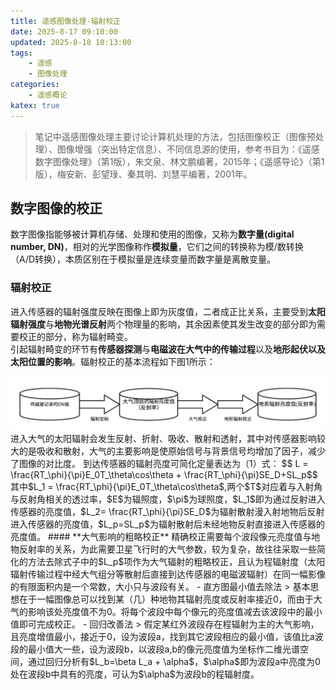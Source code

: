 ```yaml
---
title: 遥感图像处理-辐射校正
date: 2025-8-17 09:10:00
updated: 2025-8-18 10:13:00
tags:
    - 遥感
    - 图像处理
categories:
    - 遥感概论
katex: true
---
```

> 笔记中遥感图像处理主要讨论计算机处理的方法，包括图像校正（图像预处理）、图像增强（突出特定信息）、不同信息源的使用，参考书目为：《遥感数字图像处理》（第1版），朱文泉、林文鹏编著，2015年；《遥感导论》（第1版），梅安新、彭望琭、秦其明、刘慧平编著，2001年。
## **数字图像的校正**
数字图像指能够被计算机存储、处理和使用的图像，又称为**数字量(digital number, DN)**，相对的光学图像称作**模拟量**，它们之间的转换称为模/数转换（A/D转换），本质区别在于模拟量是连续变量而数字量是离散变量。   
### **辐射校正**
进入传感器的辐射强度反映在图像上即为灰度值，二者成正比关系，主要受到**太阳辐射强度**与**地物光谱反射**两个物理量的影响，其余因素使其发生改变的部分即为需要校正的部分，称为辐射畸变。  
引起辐射畸变的环节有**传感器探测**与**电磁波在大气中的传输过程**以及**地形起伏以及太阳位置的影响**。辐射校正的基本流程如下图1所示：    
<div align="center">
    <img src="../../images/picture_processing-1/img-1.png" alt="图1">
    </div>
进入大气的太阳辐射会发生反射、折射、吸收、散射和透射，其中对传感器影响较大的是吸收和散射，大气的主要影响是使原始信号与背景信号均增加了因子，减少了图像的对比度。
到达传感器的辐射亮度可简化定量表达为（1）式：
$$ L = \frac{RT_\phi}{\pi}E_0T_\theta\cos\theta + \frac{RT_\phi}{\pi}SE_D+SL_p$$
其中$L_1 = \frac{RT_\phi}{\pi}E_0T_\theta\cos\theta$,两个$T$对应着与入射角与反射角相关的透过率，$E$为辐照度，$\pi$为球照度，$L_1$即为通过反射进入传感器的亮度值，$L_2= \frac{RT_\phi}{\pi}SE_D$为辐射散射漫入射地物后反射进入传感器的亮度值，$L_p=SL_p$为辐射散射后未经地物反射直接进入传感器的亮度值。   
#### **大气影响的粗略校正**
精确校正需要每个波段像元亮度值与地物反射率的关系，为此需要卫星飞行时的大气参数，较为复杂，故往往采取一些简化的方法去除式子中的$L_p$项作为大气辐射的粗略校正，且认为程辐射度（太阳辐射传输过程中经大气组分等散射后直接到达传感器的电磁波辐射）在同一幅影像的有限面积内是一个常数，大小只与波段有关。  
- 直方图最小值去除法   
>  基本思想在于一幅图像总可以找到某（几）种地物其辐射亮度或反射率接近0，而由于大气的影响该处亮度值不为0。将每个波段中每个像元的亮度值减去该波段中的最小值即可完成校正。
- 回归改善法
> 假定某红外波段存在程辐射为主的大气影响，且亮度增值最小，接近于0，设为波段a，找到其它波段相应的最小值，该值比a波段的最小值大一些，设为波段b，以波段a,b的像元亮度值为坐标作二维光谱空间，通过回归分析有$L_b=\beta L_a + \alpha$，$\alpha$即为波段a中亮度为0处在波段b中具有的亮度，可认为$\alpha$为波段b的程辐射度。


